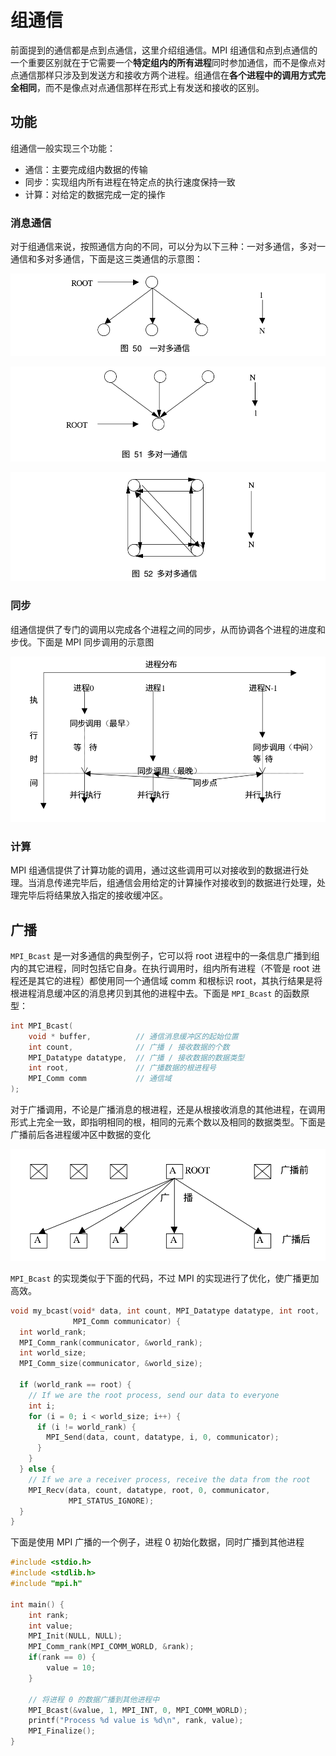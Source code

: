 # 组通信
<!-- toc -->

前面提到的通信都是点到点通信，这里介绍组通信。MPI 组通信和点到点通信的一个重要区别就在于它需要一个**特定组内的所有进程**同时参加通信，而不是像点对点通信那样只涉及到发送方和接收方两个进程。组通信在**各个进程中的调用方式完全相同**，而不是像点对点通信那样在形式上有发送和接收的区别。

## 功能
组通信一般实现三个功能：
* 通信：主要完成组内数据的传输
* 同步：实现组内所有进程在特定点的执行速度保持一致
* 计算：对给定的数据完成一定的操作

### 消息通信
对于组通信来说，按照通信方向的不同，可以分为以下三种：一对多通信，多对一通信和多对多通信，下面是这三类通信的示意图：

![](/images/组通信一对多.png)
<br />

![](/images/组通信多对一.png)
<br />

![](/images/组通信多对多.png)

### 同步
组通信提供了专门的调用以完成各个进程之间的同步，从而协调各个进程的进度和步伐。下面是 MPI 同步调用的示意图

![](/images/组通信同步调用.png)

### 计算
MPI 组通信提供了计算功能的调用，通过这些调用可以对接收到的数据进行处理。当消息传递完毕后，组通信会用给定的计算操作对接收到的数据进行处理，处理完毕后将结果放入指定的接收缓冲区。

## 广播
`MPI_Bcast` 是一对多通信的典型例子，它可以将 root 进程中的一条信息广播到组内的其它进程，同时包括它自身。在执行调用时，组内所有进程（不管是 root 进程还是其它的进程）都使用同一个通信域 comm 和根标识 root，其执行结果是将根进程消息缓冲区的消息拷贝到其他的进程中去。下面是 `MPI_Bcast` 的函数原型：
```c
int MPI_Bcast(
    void * buffer,          // 通信消息缓冲区的起始位置
    int count,              // 广播 / 接收数据的个数
    MPI_Datatype datatype,  // 广播 / 接收数据的数据类型
    int root,               // 广播数据的根进程号
    MPI_Comm comm           // 通信域
);
```
对于广播调用，不论是广播消息的根进程，还是从根接收消息的其他进程，在调用形式上完全一致，即指明相同的根，相同的元素个数以及相同的数据类型。下面是广播前后各进程缓冲区中数据的变化

![](/images/广播.png)

`MPI_Bcast` 的实现类似于下面的代码，不过 MPI 的实现进行了优化，使广播更加高效。
```c
void my_bcast(void* data, int count, MPI_Datatype datatype, int root,
              MPI_Comm communicator) {
  int world_rank;
  MPI_Comm_rank(communicator, &world_rank);
  int world_size;
  MPI_Comm_size(communicator, &world_size);

  if (world_rank == root) {
    // If we are the root process, send our data to everyone
    int i;
    for (i = 0; i < world_size; i++) {
      if (i != world_rank) {
        MPI_Send(data, count, datatype, i, 0, communicator);
      }
    }
  } else {
    // If we are a receiver process, receive the data from the root
    MPI_Recv(data, count, datatype, root, 0, communicator,
             MPI_STATUS_IGNORE);
  }
}
```
下面是使用 MPI 广播的一个例子，进程 0 初始化数据，同时广播到其他进程
```c
#include <stdio.h>
#include <stdlib.h>
#include "mpi.h"

int main() {
    int rank;
    int value;
    MPI_Init(NULL, NULL);
    MPI_Comm_rank(MPI_COMM_WORLD, &rank);
    if(rank == 0) {
        value = 10;
    }

    // 将进程 0 的数据广播到其他进程中
    MPI_Bcast(&value, 1, MPI_INT, 0, MPI_COMM_WORLD);
    printf("Process %d value is %d\n", rank, value);
    MPI_Finalize();
}
```
